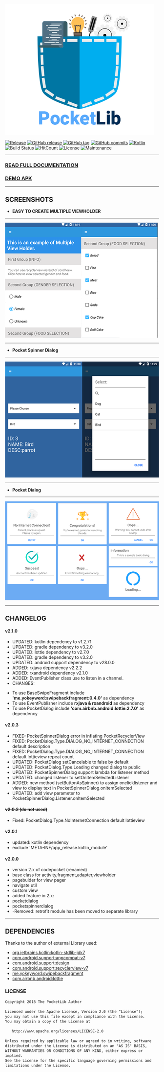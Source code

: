 ![alt text](https://github.com/jamesdeperio/PocketLib/blob/master/pocketlib.png "PocketLib")

[![Release](https://jitpack.io/v/jamesdeperio/PocketLib.svg)](https://jitpack.io/#jamesdeperio/PocketLib)
[![GitHub release](https://img.shields.io/github/release/jamesdeperio/PocketLib.svg)](https://GitHub.com/jamesdeperio/PocketLib/releases/)
[![GitHub tag](https://img.shields.io/github/tag/jamesdeperio/PocketLib.svg)](https://GitHub.com/jamesdeperio/PocketLib/tags/)
[![GitHub commits](https://img.shields.io/github/commits-since/jamesdeperio/PocketLib/v2.0.3.svg)](https://GitHub.com/jamesdeperio/PocketLib/commit/)
[![Kotlin](https://img.shields.io/badge/Kotlin-1.2.71-green.svg?style=flat-square)](http://kotlinlang.org)
[![Build Status](https://img.shields.io/travis/jamesdeperio/PocketLib.svg?style=flat-square)](https://travis-ci.org/jamesdeperio/PocketLib)
[![HitCount](http://hits.dwyl.io/jamesdeperio/PocketLib.svg)](http://hits.dwyl.io/jamesdeperio/PocketLib)
[![License](https://img.shields.io/badge/License%20-Apache%202-337ab7.svg)](https://www.apache.org/licenses/LICENSE-2.0)
[![Maintenance](https://img.shields.io/badge/Maintained%3F-yes-green.svg)](https://GitHub.com/jamesdeperio/PocketLib/graphs/commit-activity)
___
### [READ FULL DOCUMENTATION](https://jamesdeperio.github.io/pocketlib/) 
### [DEMO APK](https://github.com/jamesdeperio/CodePocketBuilderDemo/blob/master/app-debug.apk)
___
## SCREENSHOTS
* **EASY TO CREATE MULTIPLE VIEWHOLDER**
___
![alt text](https://github.com/jamesdeperio/PocketLib/blob/master/multipleviewholder.png "multipleviewholder")
___
* **Pocket Spinner Dialog**
___
![alt text](https://github.com/jamesdeperio/PocketLib/blob/master/pocketspinner.png "pocketspinner")
___
* **Pocket Dialog**
___
![alt text](https://github.com/jamesdeperio/PocketLib/blob/master/dialog.png "pocketdialog")
___
## CHANGELOG
#### v2.1.0
* UPDATED: kotlin dependency to v1.2.71
* UPDATED: gradle dependency to v3.2.0
* UPDATED: lottie dependency to v2.7.0
* UPDATED: gradle dependency to v3.2.0
* UPDATED: android support dependency to v28.0.0
* ADDED: rxjava dependency v2.2.2
* ADDED: rxandroid dependency v2.1.0
* ADDED: EventPublisher class use to listen in a channel.
* CHANGES: 
- To use BaseSwipeFragment include **'me.yokeyword:swipebackfragment:0.4.0'** as dependency
- To use EventPublisher include **rxjava & rxandroid** as dependency
- To use PocketDialog include **'com.airbnb.android:lottie:2.7.0'** as dependency
#### v2.0.3
* FIXED: PocketSpinnerDialog error in inflating PocketRecyclerView
* FIXED: PocketDialog.Type.DIALOG_NO_INTERNET_CONNECTION default description
* FIXED: PocketDialog.Type.DIALOG_NO_INTERNET_CONNECTION default lottieview repeat count
* UPDATED: PocketDialog setCancelable to false by default
* UPDATED: PocketDialog.Type.Loading changed dialog to public
* UPDATED: PocketSpinnerDialog support lambda for listener method
* UPDATED: changed listener to setOnItemSelectedListener
* ADDED: new method (setButtonAsSpinner) to assign onclicklistener and view to display text in PocketSpinnerDialog.onItemSelected
* UPDATED: add view parameter to PocketSpinnerDialog.Listener.onItemSelected
#### ~~v2.0.2 (do not used)~~
* Fixed: PocketDialog.Type.NoInternetConnection default lottieview
#### v2.0.1
* updated: kotlin dependency
* exclude 'META-INF/app_release.kotlin_module'
#### v2.0.0
* version 2.x of codepocket (renamed)
* base class for activity,fragment,adapter,viewholder
* pagebuider for view pager
* navigate util
* custom view
* added feature in 2.x:
* pocketdialog
* pocketspinnerdialog
* -Removed: retrofit module has been moved to separate library
___
## DEPENDENCIES
Thanks to the author of external Library used:
* [org.jetbrains.kotlin:kotlin-stdlib-jdk7](https://github.com/JetBrains/kotlin/tree/master/libraries/stdlib)
* [com.android.support:appcompat-v7](https://developer.android.com/topic/libraries/support-library/)
* [com.android.support:design](https://developer.android.com/topic/libraries/support-library/)
* [com.android.support:recyclerview-v7](https://developer.android.com/topic/libraries/support-library/)
* [me.yokeyword:swipebackfragment](https://github.com/YoKeyword/SwipeBackFragment/)
* [com.airbnb.android:lottie](https://github.com/airbnb/lottie-android)


### LICENSE
```
Copyright 2018 The PocketLib Author

Licensed under the Apache License, Version 2.0 (the "License");
you may not use this file except in compliance with the License.
You may obtain a copy of the License at

   http://www.apache.org/licenses/LICENSE-2.0

Unless required by applicable law or agreed to in writing, software
distributed under the License is distributed on an "AS IS" BASIS,
WITHOUT WARRANTIES OR CONDITIONS OF ANY KIND, either express or implied.
See the License for the specific language governing permissions and
limitations under the License.
```
